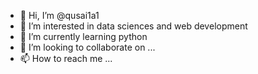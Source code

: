 - 👋 Hi, I’m @qusai1a1
- 👀 I’m interested in data sciences and web development
- 🌱 I’m currently learning python
- 💞️ I’m looking to collaborate on ...
- 📫 How to reach me ...

<!---
qusai1a1/qusai1a1 is a ✨ special ✨ repository because its `README.md` (this file) appears on your GitHub profile.
You can click the Preview link to take a look at your changes.
--->
